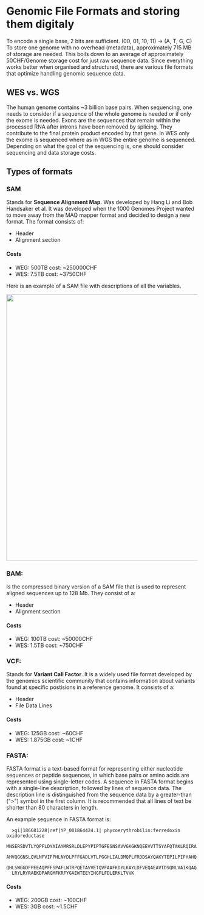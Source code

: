
# Genomic File Formats and storing them digitaly
To encode a single base, 2 bits are sufficient. (00, 01, 10, 11) -> (A, T, G, C)
To store one genome with no overhead (metadata), approximately 715 MB of storage are needed.
This boils down to an average of approximately 50CHF/Genome storage cost for just raw sequence data.
Since everything works better when organised and structured, there are various file formats that optimize handling genomic sequence data.

## WES vs. WGS
The human genome contains ~3 billion base pairs. When sequencing, one needs to consider if a sequence of the whole genome is needed or if only the exome is needed. Exons are the sequences that remain within the processed RNA after introns have been removed by splicing. They contribute to the final protein product encoded by that gene. In WES only the exome is sequenced where as in WGS the entire genome is sequenced. Depending on what the goal of the sequencing is, one should consider sequencing and data storage costs.

## Types of formats

### SAM
Stands for **Sequence Alignment Map**. Was developed by Hang Li and Bob Handsaker et al. It was developed when the 1000 Genomes Project wanted to move away from the MAQ mapper format and decided to design a new format. The format consists of:
* Header
* Alignment section

#### Costs
* WEG: 500TB cost: ~250000CHF
* WES: 7.5TB cost: ~3750CHF

Here is an example of a SAM file with descriptions of all the variables.
<p align="center">
<img src="https://github.com/compbiozurich/UZH-BIO392/blob/master/course-results/2021/john-oehninger/Images/sam_format_annotated_example.5108a0cd.jpg" width="700">
</p>

### BAM:
Is the compressed binary version of a SAM file that is used to represent aligned sequences up to 128 Mb. They consist of a:
* Header
* Alignment section
#### Costs
* WEG: 100TB cost: ~50000CHF
* WES: 1.5TB cost: ~750CHF

### VCF:
Stands for **Variant Call Factor**. It is a widely used file format developed by the genomics scientific community that contains information about variants found at specific postisions in a reference genome. It consists of a:
* Header
* File Data Lines
#### Costs
* WEG: 125GB cost: ~60CHF
* WES: 1.875GB cost: ~1CHF

### FASTA:
FASTA format is a text-based format for representing either nucleotide sequences or peptide sequences, in which base pairs or amino acids are represented using single-letter codes. A sequence in FASTA format begins with a single-line description, followed by lines of sequence data. The description line is distinguished from the sequence data by a greater-than (">") symbol in the first column. It is recommended that all lines of text be shorter than 80 characters in length.

An example sequence in FASTA format is:

      >gi|186681228|ref|YP_001864424.1| phycoerythrobilin:ferredoxin oxidoreductase
      MNSERSDVTLYQPFLDYAIAYMRSRLDLEPYPIPTGFESNSAVVGKGKNQEEVVTTSYAFQTAKLRQIRA
      AHVQGGNSLQVLNFVIFPHLNYDLPFFGADLVTLPGGHLIALDMQPLFRDDSAYQAKYTEPILPIFHAHQ
      QHLSWGGDFPEEAQPFFSPAFLWTRPQETAVVETQVFAAFKDYLKAYLDFVEQAEAVTDSQNLVAIKQAQ
      LRYLRYRAEKDPARGMFKRFYGAEWTEEYIHGFLFDLERKLTVVK

#### Costs
* WEG: 200GB cost: ~100CHF
* WES: 3GB cost: ~1.5CHF







